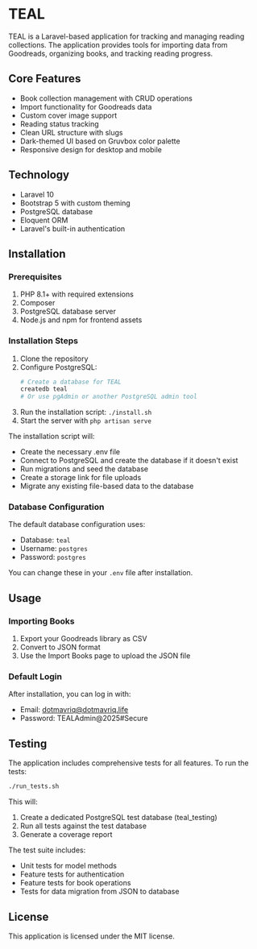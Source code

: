 # TEAL

TEAL is a Laravel-based application for tracking and managing reading collections. The application provides tools for importing data from Goodreads, organizing books, and tracking reading progress.

## Core Features

- Book collection management with CRUD operations
- Import functionality for Goodreads data
- Custom cover image support
- Reading status tracking
- Clean URL structure with slugs
- Dark-themed UI based on Gruvbox color palette
- Responsive design for desktop and mobile

## Technology

- Laravel 10
- Bootstrap 5 with custom theming
- PostgreSQL database
- Eloquent ORM
- Laravel's built-in authentication

## Installation

### Prerequisites
1. PHP 8.1+ with required extensions
2. Composer
3. PostgreSQL database server
4. Node.js and npm for frontend assets

### Installation Steps
1. Clone the repository
2. Configure PostgreSQL:
   ```bash
   # Create a database for TEAL
   createdb teal
   # Or use pgAdmin or another PostgreSQL admin tool
   ```
3. Run the installation script: `./install.sh`
4. Start the server with `php artisan serve`

The installation script will:
- Create the necessary .env file
- Connect to PostgreSQL and create the database if it doesn't exist
- Run migrations and seed the database
- Create a storage link for file uploads
- Migrate any existing file-based data to the database

### Database Configuration
The default database configuration uses:
- Database: `teal`
- Username: `postgres`
- Password: `postgres`

You can change these in your `.env` file after installation.

## Usage

### Importing Books

1. Export your Goodreads library as CSV
2. Convert to JSON format
3. Use the Import Books page to upload the JSON file

### Default Login

After installation, you can log in with:
- Email: dotmavriq@dotmavriq.life
- Password: TEALAdmin@2025#Secure

## Testing

The application includes comprehensive tests for all features. To run the tests:

```bash
./run_tests.sh
```

This will:
1. Create a dedicated PostgreSQL test database (teal_testing)
2. Run all tests against the test database
3. Generate a coverage report

The test suite includes:
- Unit tests for model methods
- Feature tests for authentication
- Feature tests for book operations
- Tests for data migration from JSON to database

## License

This application is licensed under the MIT license.